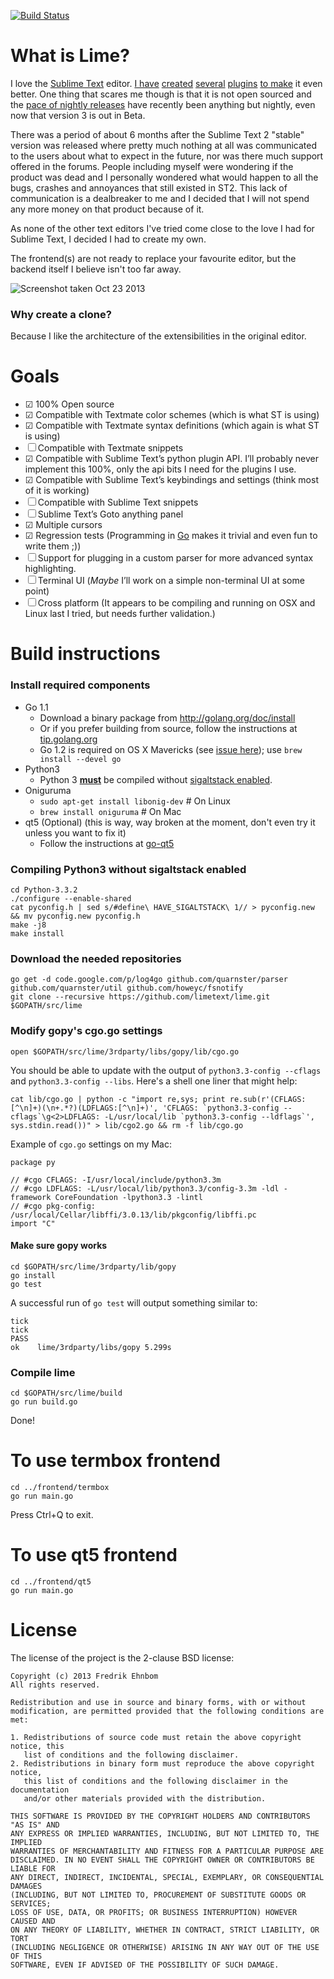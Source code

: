 [![Build Status](https://travis-ci.org/limetext/lime.png?branch=master)](https://travis-ci.org/limetext/lime)

# What is Lime?

I love the [Sublime Text](http://www.sublimetext.com) editor. [I have](https://github.com/quarnster/SublimeClang) [created](https://github.com/quarnster/SublimeJava) [several](https://github.com/quarnster/CompleteSharp) [plugins](https://github.com/quarnster/SublimeGDB) [to make](https://github.com/quarnster/ADBView) it even better. One thing that scares me though is that it is not open sourced and the [pace of nightly releases](http://www.sublimetext.com/nightly) have recently been anything but nightly, even now that version 3 is out in Beta.

There was a period of about 6 months after the Sublime Text 2 "stable" version was released where pretty much nothing at all was communicated to the users about what to expect in the future, nor was there much support offered in the forums. People including myself were wondering if the product was dead and I personally wondered what would happen to all the bugs, crashes and annoyances that still existed in ST2. This lack of communication is a dealbreaker to me and I decided that I will not spend any more money on that product because of it.

As none of the other text editors I've tried come close to the love I had for Sublime Text, I decided I had to create my own.

The frontend(s) are not ready to replace your favourite editor, but the backend itself I believe isn't too far away.

![Screenshot taken Oct 23 2013](http://i.imgur.com/VIpmjau.png)

### Why create a clone?

Because I like the architecture of the extensibilities in the original editor.

# Goals

- ☑ 100% Open source
- ☑ Compatible with Textmate color schemes (which is what ST is using)
- ☑ Compatible with Textmate syntax definitions (which again is what ST is using)
- ☐ Compatible with Textmate snippets
- ☑ Compatible with Sublime Text’s python plugin API. I’ll probably never implement this 100%, only the api bits I need for the plugins I use.
- ☑ Compatible with Sublime Text’s keybindings and settings (think most of it is working)
- ☐ Compatible with Sublime Text snippets
- ☐ Sublime Text’s Goto anything panel
- ☑ Multiple cursors
- ☑ Regression tests (Programming in [Go](http://golang.org) makes it trivial and even fun to write them ;))
- ☐ Support for plugging in a custom parser for more advanced syntax highlighting.
- ☐ Terminal UI (*Maybe* I’ll work on a simple non-terminal UI at some point)
- ☐ Cross platform (It appears to be compiling and running on OSX and Linux last I tried, but needs further validation.)

# Build instructions

### Install required components
- Go 1.1
	- Download a binary package from http://golang.org/doc/install
	- Or if you prefer building from source, follow the instructions at [tip.golang.org](http://tip.golang.org/doc/install/source)
	- Go 1.2 is required on OS X Mavericks (see [issue here](https://code.google.com/p/go/issues/detail?id=6515)); use ``` brew install --devel go ```
- Python3
	- Python 3 **[must](https://code.google.com/p/go/issues/detail?id=5287)** be compiled without [sigaltstack enabled](#compiling-python3-without-sigaltstack-enabled).
- Oniguruma
	- ``` sudo apt-get install libonig-dev ``` # On Linux
	- ``` brew install oniguruma ``` # On Mac
- qt5 (Optional) (this is way, way broken at the moment, don't even try it unless you want to fix it)
	- Follow the instructions at [go-qt5](https://github.com/salviati/go-qt5)

### Compiling Python3 without sigaltstack enabled

	cd Python-3.3.2
	./configure --enable-shared
	cat pyconfig.h | sed s/#define\ HAVE_SIGALTSTACK\ 1// > pyconfig.new && mv pyconfig.new pyconfig.h
	make -j8
	make install

### Download the needed repositories
	go get -d code.google.com/p/log4go github.com/quarnster/parser github.com/quarnster/util github.com/howeyc/fsnotify
	git clone --recursive https://github.com/limetext/lime.git $GOPATH/src/lime

### Modify gopy's cgo.go settings

``` open $GOPATH/src/lime/3rdparty/libs/gopy/lib/cgo.go ```

You should be able to update with the output of `python3.3-config --cflags` and `python3.3-config --libs`.
Here's a shell one liner that might help:

	cat lib/cgo.go | python -c "import re,sys; print re.sub(r'(CFLAGS:[^\n]+)(\n+.*?)(LDFLAGS:[^\n]+)', 'CFLAGS: `python3.3-config --cflags`\g<2>LDFLAGS: -L/usr/local/lib `python3.3-config --ldflags`', sys.stdin.read())" > lib/cgo2.go && rm -f lib/cgo.go

Example of ``` cgo.go ``` settings on my Mac:

	package py

	// #cgo CFLAGS: -I/usr/local/include/python3.3m
	// #cgo LDFLAGS: -L/usr/local/lib/python3.3/config-3.3m -ldl -framework CoreFoundation -lpython3.3 -lintl
	// #cgo pkg-config: /usr/local/Cellar/libffi/3.0.13/lib/pkgconfig/libffi.pc
	import "C"

#### Make sure gopy works

	cd $GOPATH/src/lime/3rdparty/lib/gopy
	go install
	go test

A successful run of ```go test``` will output something similar to:

	tick
	tick
	PASS
	ok    lime/3rdparty/libs/gopy 5.299s

### Compile lime

	cd $GOPATH/src/lime/build
	go run build.go

Done!

# To use termbox frontend

	cd ../frontend/termbox
	go run main.go

Press Ctrl+Q to exit.

# To use qt5 frontend

	cd ../frontend/qt5
	go run main.go

# License

The license of the project is the 2-clause BSD license:

```
Copyright (c) 2013 Fredrik Ehnbom
All rights reserved.

Redistribution and use in source and binary forms, with or without
modification, are permitted provided that the following conditions are met:

1. Redistributions of source code must retain the above copyright notice, this
   list of conditions and the following disclaimer.
2. Redistributions in binary form must reproduce the above copyright notice,
   this list of conditions and the following disclaimer in the documentation
   and/or other materials provided with the distribution.

THIS SOFTWARE IS PROVIDED BY THE COPYRIGHT HOLDERS AND CONTRIBUTORS "AS IS" AND
ANY EXPRESS OR IMPLIED WARRANTIES, INCLUDING, BUT NOT LIMITED TO, THE IMPLIED
WARRANTIES OF MERCHANTABILITY AND FITNESS FOR A PARTICULAR PURPOSE ARE
DISCLAIMED. IN NO EVENT SHALL THE COPYRIGHT OWNER OR CONTRIBUTORS BE LIABLE FOR
ANY DIRECT, INDIRECT, INCIDENTAL, SPECIAL, EXEMPLARY, OR CONSEQUENTIAL DAMAGES
(INCLUDING, BUT NOT LIMITED TO, PROCUREMENT OF SUBSTITUTE GOODS OR SERVICES;
LOSS OF USE, DATA, OR PROFITS; OR BUSINESS INTERRUPTION) HOWEVER CAUSED AND
ON ANY THEORY OF LIABILITY, WHETHER IN CONTRACT, STRICT LIABILITY, OR TORT
(INCLUDING NEGLIGENCE OR OTHERWISE) ARISING IN ANY WAY OUT OF THE USE OF THIS
SOFTWARE, EVEN IF ADVISED OF THE POSSIBILITY OF SUCH DAMAGE.
```

